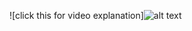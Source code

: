![click this for video explanation]![alt text](https://player.vimeo.com/video/748577175?h=7645839ad6)
